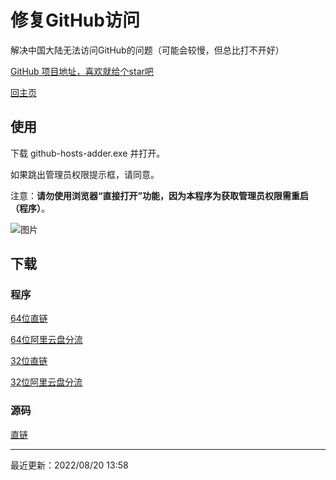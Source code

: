 # 修复GitHub访问

解决中国大陆无法访问GitHub的问题（可能会较慢，但总比打不开好）

[GitHub 项目地址，喜欢就给个star吧](https://github.com/hyc1230/github-hosts-adder)

[回主页](/)

## 使用

下载 github-hosts-adder.exe 并打开。

如果跳出管理员权限提示框，请同意。

注意：**请勿使用浏览器“直接打开”功能，因为本程序为获取管理员权限需重启（程序）**。

![图片](https://user-images.githubusercontent.com/107044023/185730236-1343de83-234a-4fea-93f1-9b2ca1f073e7.png)

## 下载

### 程序

[64位直链](https://raw.githubusercontent.com/hyc1230/github-hosts-adder/main/github-hosts-adder-64bit.exe)

[64位阿里云盘分流](https://www.aliyundrive.com/s/fFQxHQ8sHNF)

[32位直链](https://raw.githubusercontent.com/hyc1230/github-hosts-adder/main/github-hosts-adder-32bit.exe)

[32位阿里云盘分流](https://www.aliyundrive.com/s/f4KkKMVnd3K)

### 源码

[直链](https://raw.githubusercontent.com/hyc1230/github-host-adder/main/github-hosts-adder.cpp)

---
最近更新：2022/08/20 13:58
